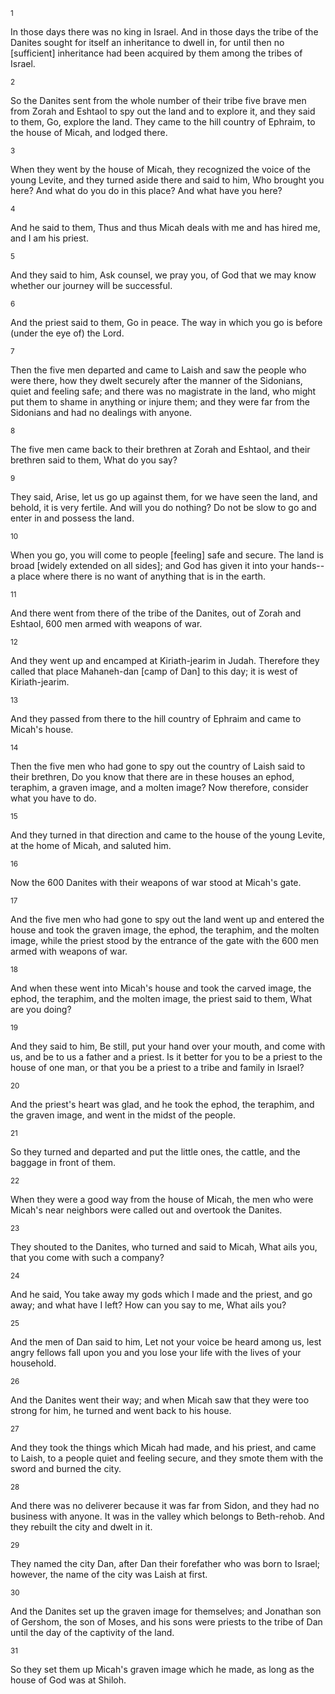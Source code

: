 <sup>1</sup> 

In those days there was no king in Israel. And in those days the tribe of the Danites sought for itself an inheritance to dwell in, for until then no [sufficient] inheritance had been acquired by them among the tribes of Israel. 

<sup>2</sup> 

So the Danites sent from the whole number of their tribe five brave men from Zorah and Eshtaol to spy out the land and to explore it, and they said to them, Go, explore the land. They came to the hill country of Ephraim, to the house of Micah, and lodged there. 

<sup>3</sup> 

When they went by the house of Micah, they recognized the voice of the young Levite, and they turned aside there and said to him, Who brought you here? And what do you do in this place? And what have you here? 

<sup>4</sup> 

And he said to them, Thus and thus Micah deals with me and has hired me, and I am his priest. 

<sup>5</sup> 

And they said to him, Ask counsel, we pray you, of God that we may know whether our journey will be successful. 

<sup>6</sup> 

And the priest said to them, Go in peace. The way in which you go is before (under the eye of) the Lord. 

<sup>7</sup> 

Then the five men departed and came to Laish and saw the people who were there, how they dwelt securely after the manner of the Sidonians, quiet and feeling safe; and there was no magistrate in the land, who might put them to shame in anything or injure them; and they were far from the Sidonians and had no dealings with anyone. 

<sup>8</sup> 

The five men came back to their brethren at Zorah and Eshtaol, and their brethren said to them, What do you say? 

<sup>9</sup> 

They said, Arise, let us go up against them, for we have seen the land, and behold, it is very fertile. And will you do nothing? Do not be slow to go and enter in and possess the land. 

<sup>10</sup> 

When you go, you will come to people [feeling] safe and secure. The land is broad [widely extended on all sides]; and God has given it into your hands--a place where there is no want of anything that is in the earth. 

<sup>11</sup> 

And there went from there of the tribe of the Danites, out of Zorah and Eshtaol, 600 men armed with weapons of war. 

<sup>12</sup> 

And they went up and encamped at Kiriath-jearim in Judah. Therefore they called that place Mahaneh-dan [camp of Dan] to this day; it is west of Kiriath-jearim. 

<sup>13</sup> 

And they passed from there to the hill country of Ephraim and came to Micah's house. 

<sup>14</sup> 

Then the five men who had gone to spy out the country of Laish said to their brethren, Do you know that there are in these houses an ephod, teraphim, a graven image, and a molten image? Now therefore, consider what you have to do. 

<sup>15</sup> 

And they turned in that direction and came to the house of the young Levite, at the home of Micah, and saluted him. 

<sup>16</sup> 

Now the 600 Danites with their weapons of war stood at Micah's gate. 

<sup>17</sup> 

And the five men who had gone to spy out the land went up and entered the house and took the graven image, the ephod, the teraphim, and the molten image, while the priest stood by the entrance of the gate with the 600 men armed with weapons of war. 

<sup>18</sup> 

And when these went into Micah's house and took the carved image, the ephod, the teraphim, and the molten image, the priest said to them, What are you doing? 

<sup>19</sup> 

And they said to him, Be still, put your hand over your mouth, and come with us, and be to us a father and a priest. Is it better for you to be a priest to the house of one man, or that you be a priest to a tribe and family in Israel? 

<sup>20</sup> 

And the priest's heart was glad, and he took the ephod, the teraphim, and the graven image, and went in the midst of the people. 

<sup>21</sup> 

So they turned and departed and put the little ones, the cattle, and the baggage in front of them. 

<sup>22</sup> 

When they were a good way from the house of Micah, the men who were Micah's near neighbors were called out and overtook the Danites. 

<sup>23</sup> 

They shouted to the Danites, who turned and said to Micah, What ails you, that you come with such a company? 

<sup>24</sup> 

And he said, You take away my gods which I made and the priest, and go away; and what have I left? How can you say to me, What ails you? 

<sup>25</sup> 

And the men of Dan said to him, Let not your voice be heard among us, lest angry fellows fall upon you and you lose your life with the lives of your household. 

<sup>26</sup> 

And the Danites went their way; and when Micah saw that they were too strong for him, he turned and went back to his house. 

<sup>27</sup> 

And they took the things which Micah had made, and his priest, and came to Laish, to a people quiet and feeling secure, and they smote them with the sword and burned the city. 

<sup>28</sup> 

And there was no deliverer because it was far from Sidon, and they had no business with anyone. It was in the valley which belongs to Beth-rehob. And they rebuilt the city and dwelt in it. 

<sup>29</sup> 

They named the city Dan, after Dan their forefather who was born to Israel; however, the name of the city was Laish at first. 

<sup>30</sup> 

And the Danites set up the graven image for themselves; and Jonathan son of Gershom, the son of Moses, and his sons were priests to the tribe of Dan until the day of the captivity of the land. 

<sup>31</sup> 

So they set them up Micah's graven image which he made, as long as the house of God was at Shiloh.